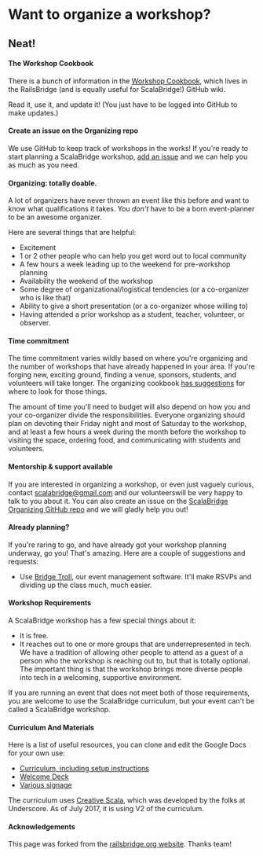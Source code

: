 # Want to organize a workshop?

## Neat!

#### The Workshop Cookbook

There is a bunch of information in the [Workshop Cookbook](https://github.com/railsbridge/docs/wiki/Cookbook), which lives in the RailsBridge (and is equally useful for ScalaBridge!) GitHub wiki.

Read it, use it, and update it! (You just have to be logged into GitHub to make updates.)

#### Create an issue on the Organizing repo

We use GitHub to keep track of workshops in the works! If you're ready to start planning a ScalaBridge workshop, [add an issue](https://github.com/scalabridge/organization/issues/new) and we can help you as much as you need.

#### Organizing: totally doable.

A lot of organizers have never thrown an event like this before and want to know what qualifications it takes. You _don't_ have to be a born event-planner to be an awesome organizer.

Here are several things that are helpful:

*   Excitement
*   1 or 2 other people who can help you get word out to local community
*   A few hours a week leading up to the weekend for pre-workshop planning
*   Availability the weekend of the workshop
*   Some degree of organizational/logistical tendencies (or a co-organizer who is like that)
*   Ability to give a short presentation (or a co-organizer whose willing to)
*   Having attended a prior workshop as a student, teacher, volunteer, or observer.

#### Time commitment

The time commitment varies wildly based on where you're organizing and the number of workshops that have already happened in your area. If you're forging new, exciting ground, finding a venue, sponsors, students, and volunteers will take longer. The organizing cookbook [has suggestions](https://github.com/railsbridge/docs/wiki/Finding-space%2C-sponsors%2C-volunteers%2C-and-students) for where to look for those things.

The amount of time you'll need to budget will also depend on how you and your co-organizer divide the responsibilities. Everyone organizing should plan on devoting their Friday night and most of Saturday to the workshop, and at least a few hours a week during the month before the workshop to visiting the space, ordering food, and communicating with students and volunteers.

#### Mentorship & support available

If you are interested in organizing a workshop, or even just vaguely curious, contact [scalabridge@gmail.com](mailto:scalabridge@gmail.com) and our volunteerswill be very happy to talk to you about it. You can also create an issue on the [ScalaBridge Organizing GitHub repo](https://github.com/scalabridge/organization/issues/new) and we will gladly help you out!

#### Already planning?

If you're raring to go, and have already got your workshop planning underway, go you! That's amazing. Here are a couple of suggestions and requests:

*   Use [Bridge Troll](http://www.bridgetroll.org), our event management software. It'll make RSVPs and dividing up the class much, much easier.

#### Workshop Requirements

A ScalaBridge workshop has a few special things about it:

*   It is free.
*   It reaches out to one or more groups that are underrepresented in tech. We have a tradition of allowing other people to attend as a guest of a person who the workshop is reaching out to, but that is totally optional. The important thing is that the workshop brings more diverse people into tech in a welcoming, supportive environment.

If you are running an event that does not meet both of those requirements, you are welcome to use the ScalaBridge curriculum, but your event can't be called a ScalaBridge workshop.

#### Curriculum And Materials

Here is a list of useful resources, you can clone and edit the Google Docs for your own use:

*  [Curriculum, including setup instructions](https://scalabridge.gitbooks.io/curriculum/content/)
*  [Welcome Deck](https://docs.google.com/presentation/d/1VNwhTWBLHefoAAsCtXZdl9Hl_v7VtEALxyshli5il_o/edit?usp=sharing)
*  [Various signage](https://drive.google.com/drive/folders/0B72QyVq_2E7_a1YxS0FFazYteGM)

The curriculum uses [Creative Scala](http://underscore.io/training/courses/creative-scala/), which was developed by the folks at Underscore. As of July 2017, it is using V2 of the curriculum.

#### Acknowledgements

This page was forked from the [railsbridge.org website](http://www.railsbridge.org/help/organize). Thanks team!

